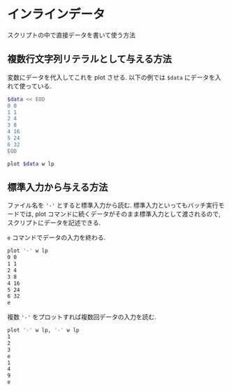 # インラインデータ

スクリプトの中で直接データを書いて使う方法

## 複数行文字列リテラルとして与える方法

変数にデータを代入してこれを plot させる.
以下の例では `$data` にデータを入れて使っている.

```bash
$data << EOD
0 0
1 1
2 4
3 8
4 16
5 24
6 32
EOD

plot $data w lp
```

## 標準入力から与える方法

ファイル名を `'-'` とすると標準入力から読む.
標準入力といってもバッチ実行モードでは, plot コマンドに続くデータがそのまま標準入力として渡されるので, スクリプトにデータを記述できる.

`e` コマンドでデータの入力を終わる.

```bash
plot '-' w lp
0 0
1 1
2 4
3 8
4 16
5 24
6 32
e
```

複数 `'-'` をプロットすれば複数回データの入力を読む.

```bash
plot '-' w lp, '-' w lp
1
2
3
e
1
4
9
e
```
